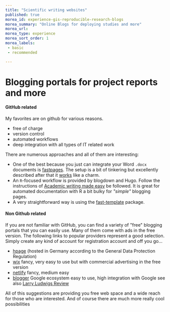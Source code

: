 ```yaml
---
title: "Scientific writing websites"
published: true
morea_id: experience-gis-reproducible-research-blogs
morea_summary: "Online Blogs for deploying studies and more"
morea_url: 
morea_type: experience
morea_sort_order: 1
morea_labels:
 - basic
 - recommended

---
```


# Blogging portals for project reports and more

#### GitHub related

My favorites are on github for various reasons.
* free of charge
* version control
* automated workflows
* deep integration with all types of IT related work

There are numerous approaches and all of them are interesting:

* One of the best because you just can integrate your Word `.docx` documents is [fastpages](https://github.com/fastai/fastpages). The setup is a bit of tinkering but excellently described after that it [works](https://gisma-courses.github.io/gisma-pages/) like a charm. 
* An `R`-focused workflow is provided  by blogdown and Hugo. Follow the instructions of [Academic writing made easy](https://gisma-courses.github.io/gi-modules/post/2021-11-16-making-of-academic-websites/) be followed. It is great for automated documentation with R a bit bulky for *"simple"* blogging pages.
* A very straightforward way is using the [fast-template](https://www.fast.ai/2020/01/16/fast_template/) package. 

#### Non Github related

If you are not familiar with GitHub, you can find a variety of "free" blogging portals that you can easily use. Many of them come with ads in the free version.  The following links to popular providers represent a good selection. Simply create any kind of account for registration  account and off you go...

* [hpage](https://de.hpage.com/) (hosted in Germany according to the General Data Protection Regulation)
* [wix](https://www.wix.com/) fancy, very easy to use but with commercial advertising in the free version
* [netlify](https://www.netlify.com/pricing/) fancy, medium easy 
* [blogger](https://www.blogger.com/) Google ecosystem easy to use, high integration with Google see also [Larry Ludwigs Review](https://larryludwig.com/blogger-review/)

All of this suggestions are providing you free web space and a wide reach for those who are interested. And of course there are much more really cool possibilities